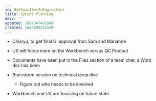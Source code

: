 ```yaml
---
id: 8q64gwz48ws4u8qgico0vyz
title: Sprint Planning
desc: ''
updated: 1657047461949
created: 1654090222628
---
```


- Chiaryu, to get final UI approval from Sam and Marianne

- UX will focus more on the Workbench versus QC Product
- Documents have been put in the Files section of a team chat, a Word doc has been
- Brainstorm session on technical deep dive
  - Figure out who needs to be involved
- Workbench and UX are focusing on future state
